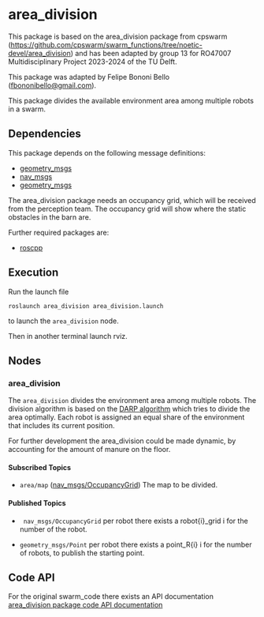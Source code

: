 # area_division
This package is based on the area_division package from cpswarm (https://github.com/cpswarm/swarm_functions/tree/noetic-devel/area_division) and has been adapted by group 13 for RO47007 Multidisciplinary Project 2023-2024 of the TU Delft.

This package was adapted by Felipe Bononi Bello (fbononibello@gmail.com).


This package divides the available environment area among multiple robots in a swarm. 

## Dependencies
This package depends on the following message definitions:
* [geometry_msgs](https://wiki.ros.org/geometry_msgs)
* [nav_msgs](https://wiki.ros.org/nav_msgs)
* [geometry_msgs](http://wiki.ros.org/geometry_msgs)

The area_division package needs an occupancy grid, which will be received from the perception team. The occupancy grid will show where the static obstacles in the barn are.

Further required packages are:
* [roscpp](https://wiki.ros.org/roscpp/)

## Execution
Run the launch file
```
roslaunch area_division area_division.launch
```
to launch the `area_division` node.

Then in another terminal launch rviz.
## Nodes

### area_division
The `area_division` divides the environment area among multiple robots. The division algorithm is based on the [DARP algorithm](https://github.com/athakapo/DARP) which tries to divide the area optimally. Each robot is assigned an equal share of the environment that includes its current position. 

For further development the area_division could be made dynamic, by accounting for the amount of manure on the floor.

#### Subscribed Topics
<!-- * `state` ([cpswarm_msgs/StateEvent](https://cpswarm.github.io/cpswarm_msgs/html/msg/StateEvent.html))
  The behavior state of this CPS.
* `swarm_state` ([cpswarm_msgs/ArrayOfStates](https://cpswarm.github.io/cpswarm_msgs/html/msg/ArrayOfStates.html))
  The behavior states of the other CPSs.-->
<!-- * `pos_provider/pose` ([geometry_msgs/PoseStamped](https://docs.ros.org/api/geometry_msgs/html/msg/PoseStamped.html)) 
  The current position of this CPS. -->
* `area/map` ([nav_msgs/OccupancyGrid](http://docs.ros.org/api/nav_msgs/html/msg/OccupancyGrid.html))
  The map to be divided.
<!-- * `bridge/uuid` ([swarmros/String](https://cpswarm.github.io/swarmio/swarmros/msg/String.html))
  The UUID of this CPS.
* `bridge/events/area_division` ([cpswarm_msgs/AreaDivisionEvent](https://cpswarm.github.io/cpswarm_msgs/html/msg/AreaDivisionEvent.html))
  The area division requests from other CPSs. Messages are exchanged between CPSs using the [CPSwarm Communication Library](https://github.com/cpswarm/swarmio). -->

#### Published Topics
<!-- * `pos_controller/goal_position` ([geometry_msgs/PoseStamped](https://docs.ros.org/api/geometry_msgs/html/msg/PoseStamped.html))
  The topic for stoping the CPS.
* `area_division` ([cpswarm_msgs/AreaDivisionEvent](https://cpswarm.github.io/cpswarm_msgs/html/msg/AreaDivisionEvent.html))
  The topic for requesting area division among the available CPSs in the swarm. The request is forwarded by the [CPSwarm Communication Library](https://github.com/cpswarm/swarmio) to the other swarm members.
* `area/assigned` ([nav_msgs/OccupancyGrid](http://docs.ros.org/api/nav_msgs/html/msg/OccupancyGrid.html))
  The area assigned to this CPS.
* `area/rotated` ([nav_msgs/OccupancyGrid](http://docs.ros.org/api/nav_msgs/html/msg/OccupancyGrid.html))
  The area to be divided, rotated so the lower boundary is horizontal. For visualization purposes, only published if the parameter `visualize` is set to true.
* `area/downsampled` ([nav_msgs/OccupancyGrid](http://docs.ros.org/api/nav_msgs/html/msg/OccupancyGrid.html))
  The area to be divided, downsampled to a lower resolution. For visualization purposes, only published if the parameter `visualize` is set to true. -->
* ` nav_msgs/OccupancyGrid` per robot there exists a robot{i}_grid i for the number of the robot.

* `geometry_msgs/Point` per robot there exists a point_R{i} i for the number of robots, to publish the starting point.

<!-- #### Services Called
* `area/get_rotation` ([cpswarm_msgs/GetDouble](https://cpswarm.github.io/cpswarm_msgs/html/srv/GetDouble.html))
  Get the rotation required to align the lower boundary of the area horizontally. -->

<!-- #### Parameters
* `~loop_rate` (real, default: `1.5`)
  The frequency in Hz at which to run the control loops.
* `~queue_size` (integer, default: `10`)
  The size of the message queue used for publishing and subscribing to topics.
* `resolution` (real, default: `1.0`)
  The grid map underlying the area division will be downsampled to this resolution in meter / cell.
* `~swarm_timeout` (real, default: `5.0`)
  The time in seconds communication in the swarm can be delayed at most. Used to wait after an area division event before starting the area division or time after which it is assumed that a swarm member has left the swarm if no position update has been received.
* `~visualize` (boolean, default: `false`)
  Whether to publish the area division on a topic for visualization.
* `~states` (string list, default: `[]`)
  Only CPSs in these states divide the area among each other.
* `~/optimizer/iterations` (integer, default: `10`)
  Maximum number of iterations of the optimization algorithm.
* `~/optimizer/variate_weight` (real, default: `0.01`)
  Maximum variate weight of connected components.
* `~/optimizer/discrepancy` (integer, default: `30`)
  Maximum difference between number of assigned grid cells to each CPS. -->

## Code API
For the original swarm_code there exists an API documentation
[area_division package code API documentation](https://cpswarm.github.io/swarm_functions/area_division/docs/html/files.html)